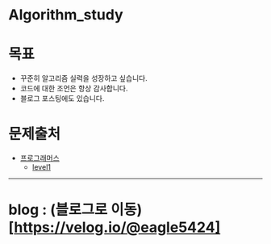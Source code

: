 # Algorithm_study

# 목표
- 꾸준히 알고리즘 실력을 성장하고 싶습니다.
- 코드에 대한 조언은 항상 감사합니다.
- 블로그 포스팅에도 있습니다.

# 문제출처
- [프로그래머스](https://programmers.co.kr)
    - [level1](https://programmers.co.kr/learn/challenges?tab=all_challenges)

----
# blog : (블로그로 이동)[https://velog.io/@eagle5424]
